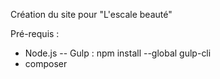 Création du site pour "L'escale beauté"

Pré-requis : 
 - Node.js 
    -- Gulp : npm install --global gulp-cli
 - composer
 
 

  